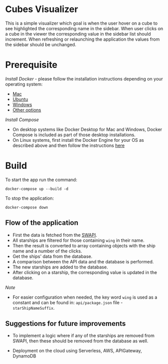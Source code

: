 # Cubes Visualizer

This is a simple visualizer which goal is when the user hover on a cube to see highlighted the corresponding name in the sidebar.
When user clicks on a cube in the viewer the corresponding value in the sidebar list should increment. 
When refreshing or relaunching the application the values from the sidebar should be unchanged.

# Prerequisite

*Install Docker* - please follow the installation instructions depending on your operating system:
- [Mac](https://docs.docker.com/desktop/mac/install/)
- [Ubuntu](https://docs.docker.com/engine/install/ubuntu/)
- [Windows](https://docs.docker.com/desktop/windows/install/)
- [Other options](https://docs.docker.com/engine/install/)

*Install Compose*
- On desktop systems like Docker Desktop for Mac and Windows, Docker Compose is included as part of those desktop installations.
- On Linux systems, first install the Docker Engine for your OS as described above and then follow the instructions [here](https://docs.docker.com/compose/install/)

# Build

To start the app run the command: 
```
docker-compose up --build -d
```

To stop the application:
```
docker-compose down
```

## Flow of the application

- First the data is fetched from the [SWAPI](https://swapi.dev/).
- All starships are filtered for those containing `wing` in their name.
- Then the result is converted to array containing objects with the ship name and a number of the clicks.
- Get the ships' data from the database.
- A comparison between the API data and the database is performed.
- The new starships are added to the database.
- After clicking on a starship, the corresponding value is updated in the database.

*Note*
- For easier configuration when needed, the key word `wing` is used as a constant and can be found in: `api/package.json` file - `starShipNameSuffix`.


## Suggestions for future improvements

- To implement a logic where if any of the starships are removed from SWAPI, then these should be removed from the database as well.

- Deployment on the cloud using Serverless, AWS, APIGateway, DynamoDB







